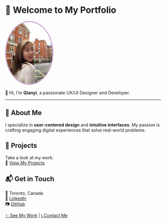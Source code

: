 # 🌟 Welcome to My Portfolio  

<div align="left">
  <img src="profile.JPG" alt="My Profile Picture" width="150px" style="border-radius: 50%; border: 3px solid #c8a2c8;">
</div>

👋 Hi, I'm **Qianyi**, a passionate UX/UI Designer and Developer.

---

## 🎨 About Me  
I specialize in **user-centered design** and **intuitive interfaces**. My passion is crafting engaging digital experiences that solve real-world problems.

## 🚀 Projects  
Take a look at my work:  
🔗 [View My Projects](/projects.md)

## 📬 Get in Touch  
📍 Toronto, Canada  
🔗 [LinkedIn](https://www.linkedin.com/in/ellie-dong/)  
📷 [GitHub](https://github.com/Elliedd-26)  

[✨ See My Work](/projects.md) | [📞 Contact Me](/contact.md)
